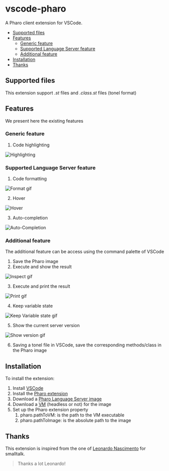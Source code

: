 # vscode-pharo <!-- omit in toc -->

A Pharo client extension for VSCode.

- [Supported files](#supported-files)
- [Features](#features)
	- [Generic feature](#generic-feature)
	- [Supported Language Server feature](#supported-language-server-feature)
	- [Additional feature](#additional-feature)
- [Installation](#installation)
- [Thanks](#thanks)

## Supported files

This extension support *.st* files and *.class.st* files (tonel format)

## Features

We present here the existing features

### Generic feature

1. Code highlighting

![Highlighting](https://raw.githubusercontent.com/badetitou/vscode-pharo/main/docs/img/highlighting.png)

### Supported Language Server feature

1. Code formatting

![Format gif](https://raw.githubusercontent.com/badetitou/vscode-pharo/main/docs/img/format.gif)

2. Hover

![Hover](https://raw.githubusercontent.com/badetitou/vscode-pharo/main/docs/img/hover.png)

3. Auto-completion

![Auto-Completion](https://raw.githubusercontent.com/badetitou/vscode-pharo/main/docs/img/Auto-completion.png)

### Additional feature

The additional feature can be access using the command palette of VSCode

1. Save the Pharo image
2. Execute and show the result

![Inspect gif](https://raw.githubusercontent.com/badetitou/vscode-pharo/main/docs/img/inspectResult.gif)

3. Execute and print the result

![Print gif](https://raw.githubusercontent.com/badetitou/vscode-pharo/main/docs/img/printResult.gif)

4. Keep variable state

![Keep Variable state gif](https://raw.githubusercontent.com/badetitou/vscode-pharo/main/docs/img/keep-variable-state.gif)

5. Show the current server version

![Show version gif](https://raw.githubusercontent.com/badetitou/vscode-pharo/main/docs/img/pharo-version.gif)

6. Saving a tonel file in VSCode, save the corresponding methods/class in the Pharo image

## Installation

To install the extension:

1. Install [VSCode](https://code.visualstudio.com/)
2. Install the [Pharo extension](https://marketplace.visualstudio.com/items?itemName=badetitou.pharo-language-server)
3. Download a [Pharo Language Server image](https://github.com/badetitou/Pharo-LanguageServer/releases)
4. Download a [VM](https://files.pharo.org/vm/pharo-spur64-headless/) (headless or not) for the image
5. Set up the Pharo extension property
   1. pharo.pathToVM: is the path to the VM executable
   2. pharo.pathToImage: is the absolute path to the image

## Thanks

This extension is inspired from the one of [Leonardo Nascimento](https://github.com/leocamello/vscode-smalltalk) for smalltalk.

> Thanks a lot Leonardo!
